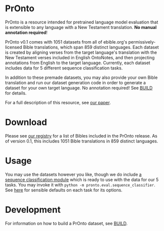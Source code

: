 # PrOnto
PrOnto is a resource intended for pretrained language model evaluation that is extensible to any language with a 
New Testament translation. **No manual annotation required**!

PrOnto v0.1 comes with 1051 datasets from all of ebible.org's permissively-licensed Bible translations, which span
859 distinct languages. Each dataset is created by aligning verses from the target language's translation
with the New Testament verses included in English OntoNotes, and then projecting annotations from English to the
target language. Currently, each dataset includes data for 5 different sequence classification tasks.

In addition to these premade datasets, you may also provide your own Bible translation and run our dataset
generation code in order to generate a dataset for your own target language. No annotation required!
See [BUILD](./BUILD.md) for details.

For a full description of this resource, see [our paper](https://arxiv.org/abs/2305.12612).

# Download
Please see [our registry](RELEASE_v0.1.md) for a list of Bibles included in the PrOnto release.
As of version 0.1, this includes 1051 Bible translations in 859 distinct languages.

# Usage
You may use the datasets however you like, though we do include 
[a sequence classification module](./pronto/eval/sequence_classifier.py) which is ready to use with the data for our
5 tasks. You may invoke it with `python -m pronto.eval.sequence_classifier`. See 
[here](https://github.com/lgessler/pronto/blob/master/pronto/eval/paper_eval.py#L44L131) for sensible defaults on
each task for its options.

# Development
For information on how to build a PrOnto dataset, see [BUILD](./BUILD.md).
